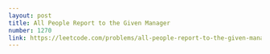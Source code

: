 ```yaml
---
layout: post
title: All People Report to the Given Manager
number: 1270
link: https://leetcode.com/problems/all-people-report-to-the-given-manager
---
```

